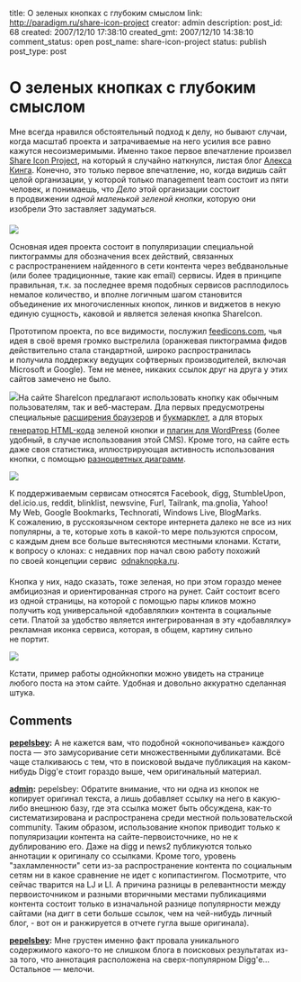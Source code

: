 title: О зеленых кнопках с глубоким смыслом
link: http://paradigm.ru/share-icon-project
creator: admin
description: 
post_id: 68
created: 2007/12/10 17:38:10
created_gmt: 2007/12/10 14:38:10
comment_status: open
post_name: share-icon-project
status: publish
post_type: post

# О зеленых кнопках с глубоким смыслом

Мне всегда нравился обстоятельный подход к делу, но бывают случаи, когда масштаб проекта и затрачиваемые на него усилия все равно кажутся несоизмеримыми. Именно такое первое впечатление произвел [Share Icon Project](http://shareicons.com/), на который я случайно наткнулся, листая блог [Алекса Кинга](http://alexking.org). Конечно, это только первое впечатление, но, когда видишь сайт целой организации, у которой только management team состоит из пяти человек, и понимаешь, что _Дело_ этой организации состоит в продвижении _одной маленькой зеленой кнопки_, которую они изобрели Это заставляет задуматься.

![](/;-\)/2007/12/01sharethis.png)

Основная идея проекта состоит в популяризации специальной пиктограммы для обозначения всех действий, связанных с распространением найденного в сети контента через вебдванольные (или более традиционные, такие как email) сервисы. Идея в принципе правильная, т.к. за последнее время подобных сервисов расплодилось немалое количество, и вполне логичным шагом становится объединение их многочисленных кнопок, линков и виджетов в некую единую сущность, каковой и является зеленая кнопка ShareIcon. 

Прототипом проекта, по все видимости, послужил [feedicons.com](http://feedicons.com/), чья идея в своё время громко выстрелила (оранжевая пиктограмма фидов действительно стала стандартной, широко распространилась и получила поддержку ведущих софтверных производителей, включая Microsoft и Google). Тем не менее, никаких ссылок друг на друга у этих сайтов замечено не было.

![](/;-\)/2007/12/02sharethis.png)На сайте ShareIcon предлагают использовать кнопку как обычным пользователям, так и веб-мастерам. Дла первых предусмотрены специальные [расширения браузеров](http://sharethis.com/download) и [букмарклет](http://sharethis.com/bookmark), а для вторых  [генератор HTML-кода](http://sharethis.com/publisher) зеленой кнопки и [плагин для WordPress](http://sharethis.com/publisher?type=wpplugin) (более удобный, в случае использования этой CMS). Кроме того, на сайте есть даже своя статистика, иллюстрирующая активность использования кнопки, с помощью [разноцветных диаграмм](http://sharethis.com/example_report).

![](/;-\)/2007/12/03sharethis.png)

К поддерживаемым сервисам относятся Facebook, digg, StumbleUpon, del.icio.us, reddit, blinklist, newsvine, Furl, Tailrank, ma.gnolia, Yahoo! My Web, Google Bookmarks, Technorati, Windows Live, BlogMarks. К сожалению, в русскоязычном секторе интернета далеко не все из них популярны, а те, которые хоть в какой-то мере пользуются спросом, с каждым днем все больше вытесняются местными клонами. Кстати, к вопросу о клонах: с недавних пор начал свою работу похожий по своей концепции сервис  [odnaknopka.ru](http://odnaknopka.ru/).

Кнопка у них, надо сказать, тоже зеленая, но при этом гораздо менее амбициозная и ориентированная строго на рунет. Сайт состоит всего из одной страницы, на которой с помощью пары кликов можно получить код универсальной «добавлялки» контента в социальные сети. Платой за удобство является интегрированная в эту «добавлялку» рекламная иконка сервиса, которая, в общем, картину сильно не портит.

![](/;-\)/2007/12/04sharethis.png)

Кстати, пример работы однойкнопки можно увидеть на странице любого поста на этом сайте. Удобная и довольно аккуратно сделанная штука.

## Comments

**[pepelsbey](#28 "2007/12/10 17:52:59"):** А не кажется вам, что подобной «окнопочиванье» каждого поста — это замусоривание сети множественными дубликатами. Всё чаще сталкиваюсь с тем, что в поисковой выдаче публикация на каком-нибудь Digg'е стоит гораздо выше, чем оригинальный материал.

**[admin](#29 "2007/12/10 18:39:28"):** pepelsbey: Обратите внимание, что ни одна из кнопок не копирует оригинал текста, а лишь добавляет ссылку на него в какую-либо внешнюю базу, где эта ссылка может быть обсуждена, как-то систематизирована и распространена среди местной пользовательской community. Таким образом, использование кнопок приводит только к популяризации контента на сайте-первоисточнике, но не к дублированию его. Даже на digg и news2 публикуются только аннотации к оригиналу со ссылками. Кроме того, уровень "захламленности" сети из-за распространение контента по социальным сетям ни в какое сравнение не идет с копипастингом. Посмотрите, что сейчас тварится на LJ и LI. А причина разницы в релевантности между первоисточником и разными вторичными местами публикациями контента состоит только в изначальной разнице популярности между сайтами (на дигг в сети больше ссылок, чем на чей-нибудь личный блог, - вот он и ранжируется в отчете гугла выше оригинала).

**[pepelsbey](#31 "2007/12/11 11:58:09"):** Мне грустен именно факт провала уникального содержимого какого-то не слишком блога в поисковых результатах из-за того, что аннотация расположена на сверх-популярном Digg'е… Остальное — мелочи.

